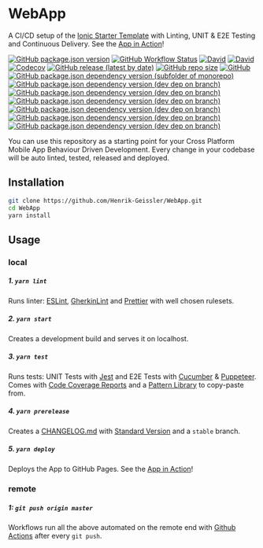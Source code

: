 # WebApp

A CI/CD setup of the [Ionic Starter Template](https://ionicframework.com/docs/v3/cli/starters.html) with Linting, UNIT & E2E Testing and Continuous Delivery. See the [App in Action](https://henrik-geissler.github.io/WebApp)!

[![GitHub package.json version](https://img.shields.io/github/package-json/v/Henrik-Geissler/WebApp)](https://github.com/Henrik-Geissler/WebApp/releases)
[![GitHub Workflow Status](https://img.shields.io/github/workflow/status/Henrik-Geissler/WebApp/CI)](https://github.com/Henrik-Geissler/WebApp/deployments)
[![David](https://img.shields.io/david/Henrik-Geissler/WebApp)](https://david-dm.org/Henrik-Geissler/WebApp)
[![David](https://img.shields.io/david/dev/Henrik-Geissler/WebApp)](https://david-dm.org/Henrik-Geissler/WebApp?type=dev)
[![Codecov](https://img.shields.io/codecov/c/github/Henrik-Geissler/WebApp)](https://codecov.io/gh/Henrik-Geissler/WebApp)
[![GitHub release (latest by date)](https://img.shields.io/github/v/release/Henrik-Geissler/WebApp)](https://github.com/Henrik-Geissler/WebApp/releases)
[![GitHub repo size](https://img.shields.io/github/repo-size/Henrik-Geissler/WebApp)]()
[![GitHub](https://img.shields.io/github/license/Henrik-Geissler/WebApp)](https://github.com/Henrik-Geissler/WebApp/blob/master/LICENSE)
[![GitHub package.json dependency version (subfolder of monorepo)](https://img.shields.io/github/package-json/dependency-version/Henrik-Geissler/WebApp/react)](https://reactjs.org/)
[![GitHub package.json dependency version (dev dep on branch)](https://img.shields.io/github/package-json/dependency-version/Henrik-Geissler/WebApp/dev/ionic)](https://ionicframework.com/)
[![GitHub package.json dependency version (dev dep on branch)](https://img.shields.io/github/package-json/dependency-version/Henrik-Geissler/WebApp/dev/cucumber)](https://cucumber.io/)
[![GitHub package.json dependency version (dev dep on branch)](https://img.shields.io/github/package-json/dependency-version/Henrik-Geissler/WebApp/dev/puppeteer)](https://pptr.dev/)
[![GitHub package.json dependency version (dev dep on branch)](https://img.shields.io/github/package-json/dependency-version/Henrik-Geissler/WebApp/dev/pixelmatch)](https://github.com/mapbox/pixelmatch)
[![GitHub package.json dependency version (dev dep on branch)](https://img.shields.io/github/package-json/dependency-version/Henrik-Geissler/WebApp/dev/prettier)](https://prettier.io/)
[![GitHub package.json dependency version (dev dep on branch)](https://img.shields.io/github/package-json/dependency-version/Henrik-Geissler/WebApp/dev/standard-version)](https://www.conventionalcommits.org/)

You can use this repository as a starting point for your Cross Platform Mobile App Behaviour Driven Development. Every change in your codebase will be auto linted, tested, released and deployed.

## Installation

```bash 
git clone https://github.com/Henrik-Geissler/WebApp.git
cd WebApp
yarn install
```


## Usage

### local

##### 1. `yarn lint`
Runs linter: [ESLint](https://eslint.org/), [GherkinLint](https://github.com/vsiakka/gherkin-lint/) and [Prettier](https://www.prettier.io/)
with well chosen rulesets.


##### 2. `yarn start`
Creates a development build and serves it on localhost.

##### 3. `yarn test`
Runs tests: UNIT Tests with [Jest](https://jestjs.io/) and E2E Tests with [Cucumber](https://cucumber.io/) & [Puppeteer](https://pptr.dev/). Comes with [Code Coverage Reports](https://codecov.io/gh/Henrik-Geissler/WebApp) and a [Pattern Library](https://github.com/Henrik-Geissler/WebApp/tree/master/pattern/feature) to copy-paste from.


##### 4. `yarn prerelease`
Creates a [CHANGELOG.md](https://github.com/Henrik-Geissler/WebApp/blob/master/CHANGELOG.md) with [Standard Version](https://www.conventionalcommits.org/) and a `stable` branch.


##### 5. `yarn deploy`
Deploys the App to GitHub Pages. See the [App in Action](https://henrik-geissler.github.io/WebApp)!

### remote

##### 1: `git push origin master`
Workflows run all the above automated on the remote end with [Github Actions](https://github.com/Henrik-Geissler/WebApp/actions) after every `git push`.
